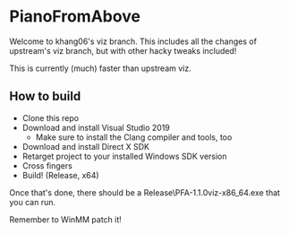 # PianoFromAbove

Welcome to khang06's viz branch. This includes all the changes of upstream's viz branch, but with other hacky tweaks included!

This is currently (much) faster than upstream viz.

## How to build

* Clone this repo
* Download and install Visual Studio 2019
  * Make sure to install the Clang compiler and tools, too
* Download and install Direct X SDK
* Retarget project to your installed Windows SDK version
* Cross fingers
* Build! (Release, x64)

Once that's done, there should be a Release\PFA-1.1.0viz-x86_64.exe that you can run.

Remember to WinMM patch it!
